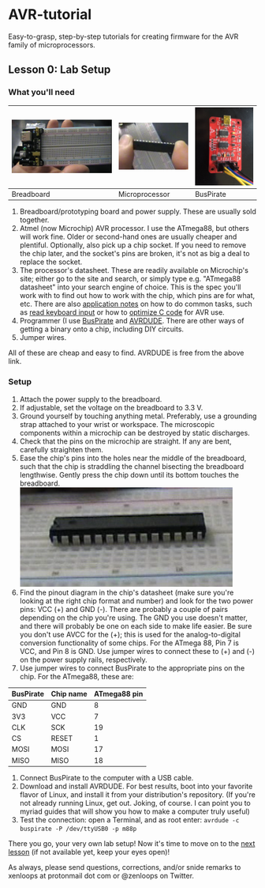 # AVR-tutorial
Easy-to-grasp, step-by-step tutorials for creating firmware for the AVR family of microprocessors.

## Lesson 0: Lab Setup

### What you'll need

|![Breadboard](images/00-00-breadboard.png)|![Microprocessor](images/00-00-avr-chip.png)|![BusPirate](images/00-00-BusPirate.jpg)|
|--|--|--|
|Breadboard|Microprocessor|BusPirate|

1. Breadboard/prototyping board and power supply. These are usually sold together.
1. Atmel (now Microchip) AVR processor. I use the ATmega88, but others will work fine. Older or second-hand ones are usually cheaper
and plentiful. Optionally, also pick up a chip socket. If you need to remove the chip later, and the socket's pins are broken,
it's not as big a deal to replace the socket.
1. The processor's datasheet. These are readily available on Microchip's site; either go to the site and search, or simply 
type e.g. "ATmega88 datasheet" into your search engine of choice. This is the spec you'll work with to find out how to work
with the chip, which pins are for what, etc. There are also [application notes]() on how to do common tasks, 
such as [read keyboard input](http://www.microchip.com//wwwAppNotes/AppNotes.aspx?appnote=en591996) or how to [optimize
C code](http://www.microchip.com//wwwAppNotes/AppNotes.aspx?appnote=en591830) for AVR use.
1. Programmer (I use [BusPirate](http://dangerousprototypes.com/docs/Bus_Pirate) and [AVRDUDE](https://www.nongnu.org/avrdude).
There are other ways of getting a binary onto a chip, including DIY circuits.
1. Jumper wires.
<!--1. A light emitting diode, or LED.
1. A resistor to protect the LED from the full current of the power supply.-->

All of these are cheap and easy to find. AVRDUDE is free from the above link.

### Setup
1. Attach the power supply to the breadboard.
1. If adjustable, set the voltage on the breadboard to 3.3 V.
1. Ground yourself by touching anything metal. Preferably, use a grounding strap attached to your wrist or workspace. The 
microscopic components within a microchip can be destroyed by static discharges.
1. Check that the pins on the microchip are straight. If any are bent, carefully straighten them.
1. Ease the chip's pins into the holes near the middle of the breadboard, such that the chip is straddling the channel 
bisecting the breadboard lengthwise. Gently press the chip down until its bottom touches the breadboard.
![Seating the chip](images/00-00-chip-seated.png)
1. Find the pinout diagram in the chip's datasheet (make sure you're looking at the right chip format and number) and 
look for the two power pins: VCC (+) and GND (-). There are probably a couple of pairs depending on the chip you're using.
The GND you use doesn't matter, and there will probably be one on each side to make life easier. Be sure you don't use AVCC 
for the (+); this is used for the analog-to-digital conversion functionality of some chips. For the ATmega 88, Pin 7 is
VCC, and Pin 8 is GND. Use jumper wires to connect these to (+) and (-) on the power supply rails, respectively.
1. Use jumper wires to connect BusPirate to the appropriate pins on the chip. For the ATmega88, these are:

|BusPirate|Chip name|ATmega88 pin|
|--|--|--|
| GND  | GND   |  8 |
| 3V3  | VCC   |  7 |
| CLK  | SCK   | 19 |
| CS   | RESET |  1 |
| MOSI | MOSI  | 17 |
| MISO | MISO  | 18 |

1. Connect BusPirate to the computer with a USB cable.
1. Download and install AVRDUDE. For best results, boot into your favorite flavor of Linux, and install it from your 
distribution's repository. (If you're not already running Linux, get out. Joking, of course. I can point you to 
myriad guides that will show you how to make a computer truly useful)
1. Test the connection: open a Terminal, and as root enter: `avrdude -c buspirate -P /dev/ttyUSB0 -p m88p`

There you go, your very own lab setup! Now it's time to move on to the [next lesson](01-01-LED-light.md) (if not available yet, keep your eyes open)!

As always, please send questions, corrections, and/or snide remarks to xenloops at protonmail dot com or @zenloops on Twitter.

